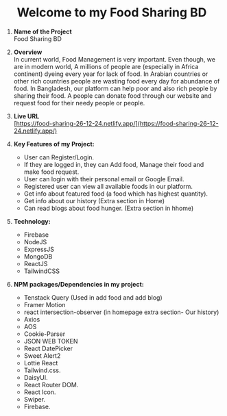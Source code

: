 
<div align="center">

# Welcome to my Food Sharing BD

</div>

1. **Name of the Project** <br>
   Food Sharing BD

2. **Overview** <br>
   In current world, Food Management is very important. Even though, we are in modern world, A millions of people are (especially in Africa continent) dyeing every year for lack of food. In Arabian countries or other rich countries people are wasting food every day for abundance of food. In Bangladesh, our platform can help poor and also rich people by sharing their food. A people can donate food through our website and request food for their needy people or people. 


3. **Live URL** <br>
   [https://food-sharing-26-12-24.netlify.app/](https://food-sharing-26-12-24.netlify.app/)


4. **Key Features of my Project:**
   - User can Register/Login.
   - If they are logged in, they can Add food, Manage their food and make food request.
   - User can login with their personal email or Google Email.
   - Registered user can view all available foods in our platform.
   - Get info about featured food (a food which has highest quantity).
   - Get info about our history (Extra section in Home)
   - Can read blogs about food hunger. (Extra section in hhome)


5. **Technology:**
   - Firebase
   - NodeJS
   - ExpressJS
   - MongoDB
   - ReactJS
   - TailwindCSS


6. **NPM packages/Dependencies in my project:**
   - Tenstack Query (Used in add food and add blog)
   - Framer Motion
   - react intersection-observer (in homepage extra section- Our history)
   - Axios
   - AOS
   - Cookie-Parser
   - JSON WEB TOKEN
   - React DatePicker
   - Sweet Alert2
   - Lottie React
   - Tailwind.css.
   - DaisyUI.
   - React Router DOM.
   - React Icon.
   - Swiper.
   - Firebase.